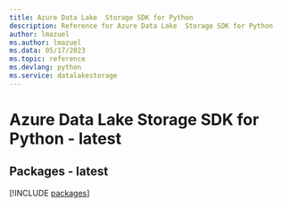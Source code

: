 ```yaml
---
title: Azure Data Lake  Storage SDK for Python
description: Reference for Azure Data Lake  Storage SDK for Python
author: lmazuel
ms.author: lmazuel
ms.data: 05/17/2023
ms.topic: reference
ms.devlang: python
ms.service: datalakestorage
---
```

# Azure Data Lake  Storage SDK for Python - latest
## Packages - latest
[!INCLUDE [packages](data-lake--storage-index.md)]
